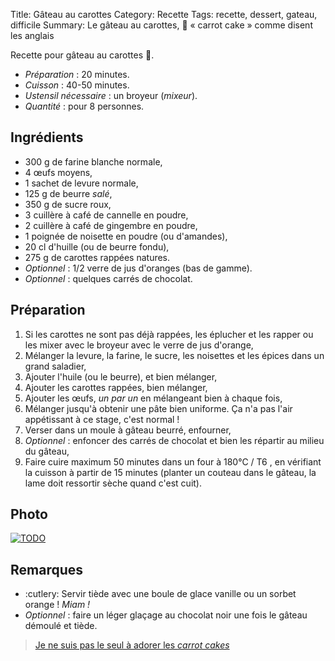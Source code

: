 Title: Gâteau au carottes
Category: Recette
Tags: recette, dessert, gateau, difficile
Summary: Le gâteau au carottes, :cake: « carrot cake » comme disent les anglais

Recette pour gâteau au carottes :cake:.

- *Préparation* : 20 minutes.
- *Cuisson* : 40-50 minutes.
- *Ustensil nécessaire* : un broyeur (*mixeur*).
- *Quantité* : pour 8 personnes.

## Ingrédients
- 300 g de farine blanche normale,
- 4 œufs moyens,
- 1 sachet de levure normale,
- 125 g de beurre *salé*,
- 350 g de sucre roux,
- 3 cuillère à café de cannelle en poudre,
- 2 cuillère à café de gingembre en poudre,
- 1 poignée de noisette en poudre (ou d'amandes),
- 20 cl d'huille (ou de beurre fondu),
- 275 g de carottes rappées natures.
- *Optionnel* : 1/2 verre de jus d'oranges (bas de gamme).
- *Optionnel* : quelques carrés de chocolat.

## Préparation
1. Si les carottes ne sont pas déjà rappées, les éplucher et les rapper ou les mixer avec le broyeur avec le verre de jus d'orange,
2. Mélanger la levure, la farine, le sucre, les noisettes et les épices dans un grand saladier,
3. Ajouter l'huile (ou le beurre), et bien mélanger,
4. Ajouter les carottes rappées, bien mélanger,
5. Ajouter les œufs, *un par un* en mélangeant bien à chaque fois,
6. Mélanger jusqu'à obtenir une pâte bien uniforme. Ça n'a pas l'air appétissant à ce stage, c'est normal !
7. Verser dans un moule à gâteau beurré, enfourner,
8. *Optionnel* : enfoncer des carrés de chocolat et bien les répartir au milieu du gâteau,
9. Faire cuire maximum 50 minutes dans un four à 180°C / T6 <i class="fa fa-thermometer-full" aria-hidden="true"></i>, en vérifiant la cuisson à partir de 15 minutes (planter un couteau dans le gâteau, la lame doit ressortir sèche quand c'est cuit).

## Photo
[![TODO]({filename}images/blank.png)](#)

## Remarques
- :cutlery: Servir tiède avec une boule de glace vanille ou un sorbet orange ! *Miam !*
- *Optionnel* : faire un léger glaçage au chocolat noir une fois le gâteau démoulé et tiède.

> [Je ne suis pas le seul à adorer les *carrot cakes*](http://tryalgo.org/book/#propos-des-auteurs)
